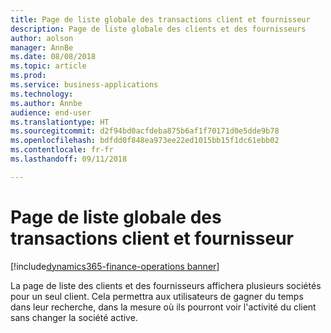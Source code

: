 ```yaml
---
title: Page de liste globale des transactions client et fournisseur
description: Page de liste globale des clients et des fournisseurs
author: aolson
manager: AnnBe
ms.date: 08/08/2018
ms.topic: article
ms.prod: 
ms.service: business-applications
ms.technology: 
ms.author: Annbe
audience: end-user
ms.translationtype: HT
ms.sourcegitcommit: d2f94bd0acfdeba875b6af1f70171d0e5dde9b78
ms.openlocfilehash: bdfdd0f848ea973ee22ed1015bb15f1dc61ebb02
ms.contentlocale: fr-fr
ms.lasthandoff: 09/11/2018

---
```

#  <a name="global-customer-and-vendor-transactions-list-page"></a>Page de liste globale des transactions client et fournisseur

[!include[dynamics365-finance-operations banner](../includes/dynamics365-finance-operations.md)]


La page de liste des clients et des fournisseurs affichera plusieurs sociétés pour un seul client. Cela permettra aux utilisateurs de gagner du temps dans leur recherche, dans la mesure où ils pourront voir l'activité du client sans changer la société active.

